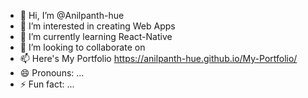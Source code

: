- 👋 Hi, I’m @Anilpanth-hue
- 👀 I’m interested in creating Web Apps
- 🌱 I’m currently learning React-Native
- 💞️ I’m looking to collaborate on 
- 📫 Here's My Portfolio https://anilpanth-hue.github.io/My-Portfolio/
- 😄 Pronouns: ...
- ⚡ Fun fact: ...

<!---
Anilpanth-hue/Anilpanth-hue is a ✨ special ✨ repository because its `README.md` (this file) appears on your GitHub profile.
You can click the Preview link to take a look at your changes.
--->
